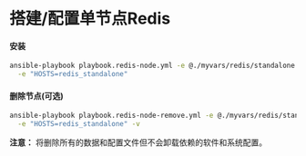 # 搭建/配置单节点Redis

#### 安装

```bash
ansible-playbook playbook.redis-node.yml -e @./myvars/redis/standalone.yml \
  -e "HOSTS=redis_standalone"
```

#### 删除节点(可选)

```bash
ansible-playbook playbook.redis-node-remove.yml -e @./myvars/redis/standalone.yml \
  -e "HOSTS=redis_standalone" -v
```

**注意：** 将删除所有的数据和配置文件但不会卸载依赖的软件和系统配置。
